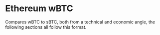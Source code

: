 # Ethereum wBTC

Compares wBTC to sBTC, both from a technical and economic angle, the following sections all follow this format.
